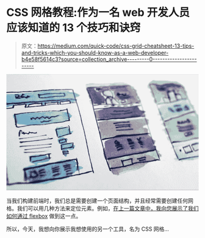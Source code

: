 # CSS 网格教程:作为一名 web 开发人员应该知道的 13 个技巧和诀窍

> 原文：<https://medium.com/quick-code/css-grid-cheatsheet-13-tips-and-tricks-which-you-should-know-as-a-web-developer-b4e58f5614c3?source=collection_archive---------0----------------------->

![](img/04b0b47bbfcd11a815c5601c1ebe57c9.png)

当我们构建前端时，我们总是需要创建一个页面结构，并且经常需要创建任何网格。我们可以用几种方法来定位元素。例如，[在上一篇文章中，我向您展示了我们如何通过 flexbox](https://www.blog.duomly.com/flexbox-cheatsheet/) 做到这一点。

所以，今天，我想向你展示我想使用的另一个工具，名为 CSS 网格…
